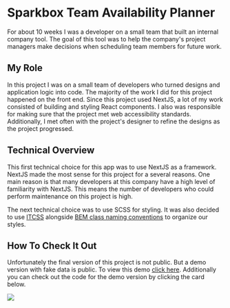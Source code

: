 # Sparkbox Team Availability Planner

For about 10 weeks I was a developer on a small team that built an internal company tool. The goal of this tool was to help the company's project managers make decisions when scheduling team members for future work. 

## My Role 

In this project I was on a small team of developers who turned designs and application logic into code. The majority of the work I did for this project happened on the front end. Since this project used NextJS, a lot of my work consisted of building and styling React components. I also was responsible for making sure that the project met web accessibility standards. Additionally, I met often with the project's designer to refine the designs as the project progressed. 

## Technical Overview


This first technical choice for this app was to use NextJS as a framework. NextJS made the most sense for this project for a several reasons. One main reason is that many developers at this company have a high level of familiarity with NextJS. This means the number of developers who could perform maintenance on this project is high.

The next technical choice was to use SCSS for styling. It was also decided to use [ITCSS](https://www.xfive.co/blog/itcss-scalable-maintainable-css-architecture/) alongside [BEM class naming conventions](https://sparkbox.com/foundry/bem_by_example) to organize our styles.   

## How To Check It Out 
Unfortunately the final version of this project is not public. But a demo version with fake data is public. To view this demo [click here](https://fellowship-availability.netlify.app/). Additionally you can check out the code for the demo version by clicking the card below.

[![](https://opengraph.githubassets.com/a613bdc6a8113bfd57bf048d586d47d2ebee032d8923cc2969933a23dda6ca34/sparkbox/team-availability)](https://github.com/sparkbox/team-availability)
